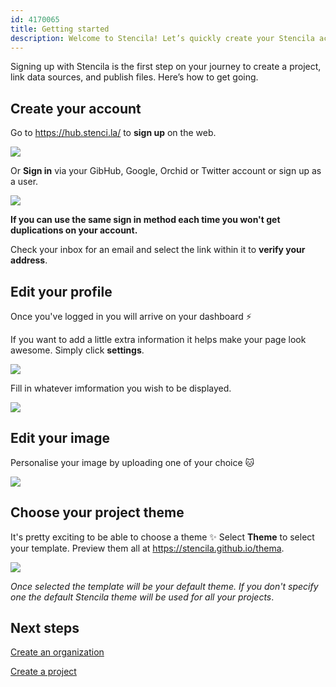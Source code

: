 ```yaml
---
id: 4170065
title: Getting started
description: Welcome to Stencila! Let’s quickly create your Stencila account and show you around so you can get started
---
```


Signing up with Stencila is the first step on your journey to create a project, link data sources, and publish files. Here’s how to get going.

## Create your account

Go to https://hub.stenci.la/ to **sign up** on the web.

![](http://stencila.github.io/hub/manager/snaps/me-signup-anon-360x640.png)

Or **Sign in** via your GibHub, Google, Orchid or Twitter account or sign up as a user. 

![](http://stencila.github.io/hub/manager/snaps/me-signin-anon-360x640.png)

**If you can use the same sign in method each time you won't get duplications on your account.**

Check your inbox for an email and select the link within it to **verify your address**. 

## Edit your profile

Once you've logged in you will arrive on your dashboard :zap: 

If you want to add a little extra information it helps make your page look awesome. Simply click **settings**. 

![](https://i.imgur.com/krzzY0n.png)

Fill in whatever imformation you wish to be displayed.

![](https://i.imgur.com/HpatlU0.png)

## Edit your image

Personalise your image by uploading one of your choice :cat:

![](https://i.imgur.com/3AL5q3T.png)

## Choose your project theme

It's pretty exciting to be able to choose a theme :sparkles: Select **Theme** to select your template. Preview them all at https://stencila.github.io/thema.

![](http://stencila.github.io/hub/manager/snaps/an-org-settings-owner-data-label-content-form.png)

*Once selected the template will be your default theme. If you don't specify one the default Stencila theme will be used for all your projects*. 

## Next steps
 
[Create an organization](./organization/create-an-organization.md)

[Create a project](./projects/create-a-project)
